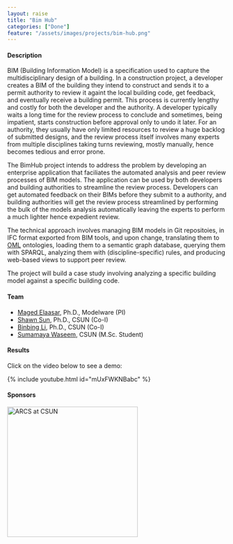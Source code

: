 ```yaml
---
layout: raise
title: "Bim Hub"
categories: ["Done"]
feature: "/assets/images/projects/bim-hub.png"
---
```


#### Description

BIM (Building Information Model) is a specification used to capture the multidisciplinary design of a building. In a construction project, a developer creates a BIM of the building they intend to construct and sends it to a permit authority to review it againt the local building code, get feedback, and eventually receive a building permit. This process is currently lengthy and costly for both the developer and the authority. A developer typically waits a long time for the review process to conclude and sometimes, being impatient, starts construction before approval only to undo it later. For an authority, they usually have only limited resources to review a huge backlog of submitted designs, and the review process itself involves many experts from multiple disciplines taking turns reviewing, mostly manually, hence becomes tedious and error prone.

The BimHub project intends to address the problem by developing an enterprise application that faciliates the automated analysis and peer review processes of BIM models. The application can be used by both developers and building authorities to streamline the review process. Developers can get automated feedback on their BIMs before they submit to a authority, and building authorities will get the review process streamlined by performing the bulk of the models analysis automatically leaving the experts to perform a much lighter hence expedient review.

The technical approach involves managing BIM models in Git repositoies, in IFC format exported from BIM tools, and upon change, translating them to [OML](http://www.opencaesar.io/oml/) ontologies, loading them to a semantic graph database, querying them with SPARQL, analyzing them with (discipline-specific) rules, and producing web-based views to support peer review.

The project will build a case study involving analyzing a specific building model against a specific building code.

#### Team
- [Maged Elaasar](/maged-elaasar.html), Ph.D., Modelware (PI)
- [Shawn Sun](https://catalog.csun.edu/academics/cecm/faculty/sun-chuanbing-shawn/), Ph.D., CSUN (Co-I)
- [Binbing Li](https://www.ecs.csun.edu/~bingbing/), Ph.D., CSUN (Co-I)
- [Sumamaya Waseem](https://www.linkedin.com/in/summayah-waseem-7264bb1b4), CSUN (M.Sc. Student)

#### Results

Click on the video below to see a demo:

{% include youtube.html id="mUxFWKNBabc" %}

#### Sponsors

<a href="https://arcs.center/"><img src="https://arcs.center/wp-content/uploads/2021/03/arcs.jpg" alt="ARCS at CSUN" width="300"/></a>